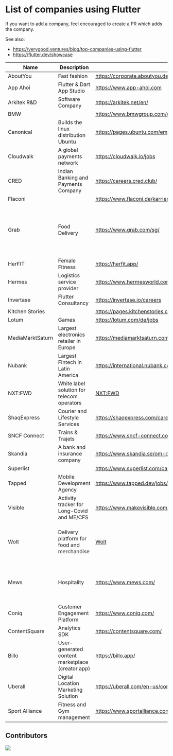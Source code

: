 # List of companies using Flutter

If you want to add a company, feel encouraged to create a PR which adds the company.

See also:

- https://verygood.ventures/blog/top-companies-using-flutter
- https://flutter.dev/showcase

| Name             | Description                                      | Link                                                                                | Country                                                                           |
| ---------------- | ------------------------------------------------ | ----------------------------------------------------------------------------------- | --------------------------------------------------------------------------------- |
| AboutYou         | Fast fashion                                     | https://corporate.aboutyou.de/en/career                                             | Germany                                                                           |
| App Ahoi         | Flutter & Dart App Studio                        | https://www.app-ahoi.com                                                            | Germany                                                                           |
| Arkitek R&D      | Software Company                                 | https://arkitek.net/en/                                                             | Turkey                                                                            |
| BMW              |                                                  | https://www.bmwgroup.com/en/careers.html                                            | Germany                                                                           |
| Canonical        | Builds the linux distribution Ubuntu             | https://pages.ubuntu.com/employee_engagement_campaign.html                          | Worldwide                                                                         |
| Cloudwalk        | A global payments network                        | https://cloudwalk.io/jobs                                                           | Brazil                                                                            |
| CRED             | Indian Banking and Payments Company              | https://careers.cred.club/                                                          | India                                                                             |
| Flaconi          |                                                  | https://www.flaconi.de/karriere/                                                    | Germany                                                                           |
| Grab             | Food Delivery                                    | https://www.grab.com/sg/                                                            | Singapore, Malaysia, Indonesia, Thailand, Vietnam, Philippines, Cambodia, Myanmar |
| HerFIT           | Female Fitness                                   | https://herfit.app/                                                                 | Taiwan                                                                            |
| Hermes           | Logistics service provider                       | https://www.hermesworld.com/de/karriere/karriere-uebersicht/                        | Germany                                                                           |
| Invertase        | Flutter Consultancy                              | https://invertase.io/careers                                                        | Worldwide                                                                         |
| Kitchen Stories  |                                                  | https://pages.kitchenstories.com/de/career                                          | Germany                                                                           |
| Lotum            | Games                                            | https://lotum.com/de/jobs                                                           | Germany                                                                           |
| MediaMarktSaturn | Largest electronics retailer in Europe           | https://mediamarktsaturn.com/                                                       | Germany, Spain                                                                    |
| Nubank           | Largest Fintech in Latin America                 | https://international.nubank.com.br/careers/                                        | Brazil, Germany, Mexico, Colombia                                                 |
| NXT:FWD          | White label solution for telecom operators       | [NXT:FWD](https://www.nxtfwd.com/)                                                  |                                                                                   |
| ShaqExpress      | Courier and Lifestyle Services                   | https://shaqexpress.com/careers                                                     | Ghana                                                                             |
| SNCF Connect     | Trains & Trajets                                 | https://www.sncf-connect.com/                                                       | France                                                                            |
| Skandia          | A bank and insurance company                     | https://www.skandia.se/om-oss/jobba-hos-oss/                                        | Sweden                                                                            |
| Superlist        |                                                  | https://www.superlist.com/careers                                                   | Germany                                                                           |
| Tapped           | Mobile Development Agency                        | https://www.tapped.dev/jobs/                                                        | Germany                                                                           |
| Visible          | Activity tracker for Long-Covid and ME/CFS       | https://www.makevisible.com/                                                        | United States, United Kingdom                                                     |
| Wolt             | Delivery platform for food and merchandise       | [Wolt](https://careers.wolt.com/en/blog/tech/scaling-our-merchant-app-with-flutter) | Germany, Finland, Sweden, Denmark, Estonia, Israel                                |
| Mews             | Hospitality                                      | https://www.mews.com/                                                               | UK, Spain, Czech Republic, Germany, Croatia, Netherlands                          |
| Coniq            | Customer Engagement Platform                     | https://www.coniq.com/                                                              | UK, Spain                                                                         |
| ContentSquare    | Analytics SDK                                    | https://contentsquare.com/                                                          | UK, Spain, France                                                                 |
| Billo            | User-generated content marketplace (creator app) | https://billo.app/                                                                  | United States, Lithuania                                                          |
| Uberall          | Digital Location Marketing Solution              | https://uberall.com/en-us/company/careers                                           | Worldwide 
| Sport Alliance   | Fitness and Gym management                       | https://www.sportalliance.com/en/                                                   | Europe 


## Contributors

<a href="https://github.com/ueman/companies_using_flutter/graphs/contributors">
  <img src="https://contrib.rocks/image?repo=ueman/companies_using_flutter" />
</a>

